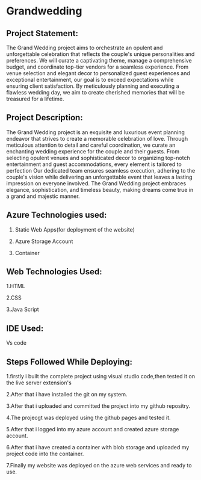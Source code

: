 # Grandwedding


## Project Statement:
The Grand Wedding project aims to orchestrate an opulent and unforgettable celebration
that reflects the couple's unique personalities and preferences. We will curate a captivating 
theme, manage a comprehensive budget, and coordinate top-tier vendors for a seamless 
experience. From venue selection and elegant decor to personalized guest experiences and 
exceptional entertainment, our goal is to exceed expectations while ensuring client 
satisfaction. By meticulously planning and executing a flawless wedding day, we aim to 
create cherished memories that will be treasured for a lifetime.

## Project Description:

The Grand Wedding project is an exquisite and luxurious event planning endeavor that 
 strives to create a memorable celebration of love. Through meticulous attention to detail and 
 careful coordination, we curate an enchanting wedding experience for the couple and their 
 guests. From selecting opulent venues and sophisticated decor to organizing top-notch entertainment and guest accommodations, every element is tailored to perfection
 Our dedicated team ensures seamless execution, adhering to the couple's vision while delivering
 an unforgettable event that leaves a lasting impression on everyone involved.
 The Grand Wedding project embraces elegance, sophistication, and timeless beauty, making dreams come true in a grand and majestic manner.

 ## Azure Technologies used:

 1. Static Web Apps(for deployment of the website)
 
 2. Azure Storage Account
  
 3. Container

## Web Technologies Used:
1.HTML

2.CSS

3.Java Script

## IDE Used:
Vs code
## Steps Followed While Deploying:
1.firstly i built the  complete project using visual studio code,then tested it on the  live server extension's

2.After that i have installed the git on my system.

3.After that i uploaded and committed the project into my github repositry.

4.The projecgt was deployed using the github pages and tested it.

5.After that i logged into my azure account and  created azure storage account.

6.After that i have created a container with blob storage and uploaded my project code into the container.

7.Finally my website was deployed on the azure web services and ready to use. 
